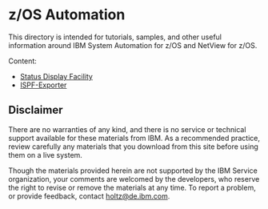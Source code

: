 # z/OS Automation

This directory is intended for tutorials, samples, and other useful information around IBM System Automation for z/OS and NetView for z/OS.

Content:
* [Status Display Facility](Status-Display-Facility)
* [ISPF-Exporter](ISPF-Exporter)


## Disclaimer

There are no warranties of any kind, and there is no service or technical support available for these materials from IBM. As a recommended practice, review carefully any materials that you download from this site before using them on a live system.

Though the materials provided herein are not supported by the IBM Service organization, your comments are welcomed by the developers, who reserve the right to revise or remove the materials at any time. To report a problem, or provide feedback, contact holtz@de.ibm.com.
